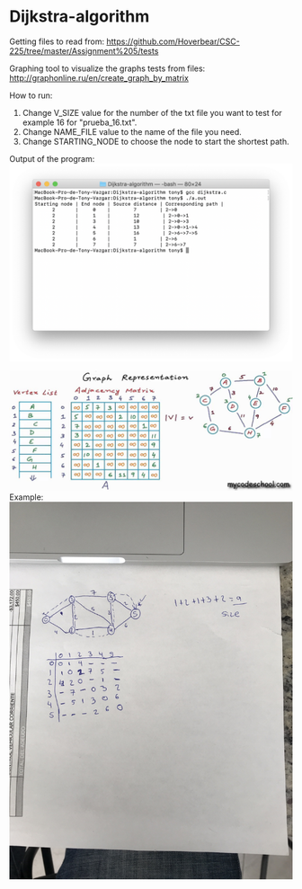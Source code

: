 # Dijkstra-algorithm

Getting files to read from: https://github.com/Hoverbear/CSC-225/tree/master/Assignment%205/tests

Graphing tool to visualize the graphs tests from files: http://graphonline.ru/en/create_graph_by_matrix

How to run:
1. Change V_SIZE value for the number of the txt file you want to test for example 16 for "prueba_16.txt".
2. Change NAME_FILE value to the name of the file you need.
3. Change STARTING_NODE to choose the node to start the shortest path.

Output of the program:
![alt text](https://github.com/tonyvazgar/Dijkstra-algorithm/blob/master/pics/op.png?raw=true)

![alt text](https://github.com/tonyvazgar/Dijkstra-algorithm/blob/master/pics/maxresdefault.jpg)
Example:
![alt text](https://github.com/tonyvazgar/Dijkstra-algorithm/blob/master/pics/example%20working.jpeg?raw=true)


